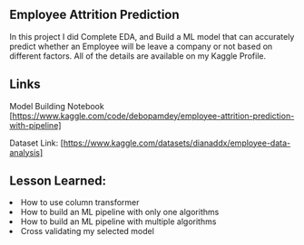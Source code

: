 ## Employee Attrition Prediction
In this project I did Complete EDA, and Build a ML model that can accurately predict whether an Employee will be leave a company or not based on different factors.
All of the details are available on my Kaggle Profile.

## Links
Model Building Notebook [https://www.kaggle.com/code/debopamdey/employee-attrition-prediction-with-pipeline]

Dataset Link: [https://www.kaggle.com/datasets/dianaddx/employee-data-analysis]

## Lesson Learned:
<li>How to use column transformer</li>
<li>How to build an ML pipeline with only one algorithms</li>
<li>How to build an ML pipeline with multiple algorithms</li>
<li>Cross validating my selected model</li>
